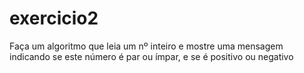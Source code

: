 # exercicio2
 Faça um algoritmo que leia um nº inteiro e mostre uma mensagem indicando se este número é par ou ímpar, e se é positivo ou negativo
